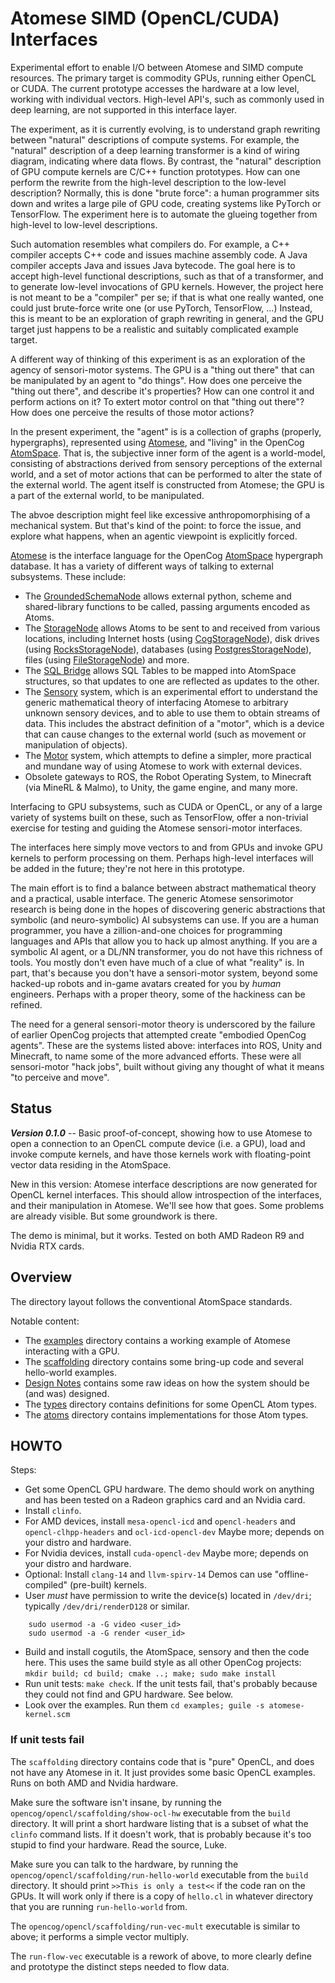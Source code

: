 
Atomese SIMD (OpenCL/CUDA) Interfaces
====================================
Experimental effort to enable I/O between Atomese and SIMD compute
resources. The primary target is commodity GPUs, running either OpenCL
or CUDA. The current prototype accesses the hardware at a low level,
working with individual vectors. High-level API's, such as commonly
used in deep learning, are not supported in this interface layer.

The experiment, as it is currently evolving, is to understand graph
rewriting between "natural" descriptions of compute systems. For
example, the "natural" description of a deep learning transformer is
a kind of wiring diagram, indicating where data flows. By contrast, the
"natural" description of GPU compute kernels are C/C++ function
prototypes. How can one perform the rewrite from the high-level
description to the low-level description? Normally, this is done "brute
force": a human programmer sits down and writes a large pile of GPU
code, creating systems like PyTorch or TensorFlow. The experiment here
is to automate the glueing together from high-level to low-level
descriptions.

Such automation resembles what compilers do. For example, a C++ compiler
accepts C++ code and issues machine assembly code. A Java compiler
accepts Java and issues Java bytecode. The goal here is to accept
high-level functional descriptions, such as that of a transformer, and
to generate low-level invocations of GPU kernels. However, the project
here is not meant to be a "compiler" per se; if that is what one really
wanted, one could just brute-force write one (or use PyTorch,
TensorFlow, ...) Instead, this is meant to be an exploration of graph
rewriting in general, and the GPU target just happens to be a realistic
and suitably complicated example target.

A different way of thinking of this experiment is as an exploration of
the agency of sensori-motor systems. The GPU is a "thing out there" that
can be manipulated by an agent to "do things". How does one perceive the
"thing out there", and describe it's properties? How can one control it
and perform actions on it? To extert motor control on that "thing out
there"? How does one perceive the results of those motor actions?

In the present experiment, the "agent" is is a collection of graphs
(properly, hypergraphs), represented using
[Atomese](https://wiki.opencog.org/w/Atomese),
and "living" in the OpenCog
[AtomSpace](https://github.com/opencog/atomspace).
That is, the subjective inner form of the agent is a world-model,
consisting of abstractions derived from sensory perceptions of the
external world, and a set of motor actions that can be performed to
alter the state of the external world.  The agent itself is constructed
from Atomese; the GPU is a part of the external world, to be manipulated.

The abvoe description might feel like excessive anthropomorphising of
a mechanical system. But that's kind of the point: to force the issue,
and explore what happens, when an agentic viewpoint is explicitly
forced.

[Atomese](https://wiki.opencog.org/w/Atomese) is the interface language
for the OpenCog [AtomSpace](https://github.com/opencog/atomspace)
hypergraph database. It has a variety of different ways of talking to
external subsystems. These include:

* The [GroundedSchemaNode](https://wiki.opencog.org/w/GroundedSchemaNode)
  allows external python, scheme and shared-library functions to be
  called, passing arguments encoded as Atoms.
* The [StorageNode](https://wiki.opencog.org/w/StorageNode) allows Atoms
  to be sent to and received from various locations, including Internet
  hosts (using
  [CogStorageNode](https://wiki.opencog.org/w/CogStorageNode)), disk
  drives (using
  [RocksStorageNode](https://wiki.opencog.org/w/RocksStorageNode)),
  databases (using
  [PostgresStorageNode](https://wiki.opencog.org/w/PostgresStorageNode)),
  files (using
  [FileStorageNode](https://wiki.opencog.org/w/FileStorageNode))
  and more.
* The [SQL Bridge](https://github.com/opencog/sql-bridge) allows
  SQL Tables to be mapped into AtomSpace structures, so that updates
  to one are reflected as updates to the other.
* The [Sensory](https://github.com/opencog/sensory) system, which is
  an experimental effort to understand the generic mathematical theory
  of interfacing Atomese to arbitrary unknown sensory devices, and to
  able to use them to obtain streams of data. This includes the
  abstract definition of a "motor", which is a device that can cause
  changes to the external world (such as movement or manipulation of
  objects).
* The [Motor](https://github.com/opencog/motor) system, which attempts
  to define a simpler, more practical and mundane way of using Atomese
  to work with external devices.
* Obsolete gateways to ROS, the Robot Operating System, to Minecraft
  (via MineRL & Malmo), to Unity, the game engine, and many more.

Interfacing to GPU subsystems, such as CUDA or OpenCL, or any of a large
variety of systems built on these, such as TensorFlow, offer a
non-trivial exercise for testing and guiding the Atomese sensori-motor
interfaces.

The interfaces here simply move vectors to and from GPUs and invoke GPU
kernels to perform processing on them. Perhaps high-level interfaces
will be added in the future; they're not here in this prototype.

The main effort is to find a balance between abstract mathematical
theory and a practical, usable interface. The generic Atomese
sensorimotor research is being done in the hopes of discovering
generic abstractions that symbolic (and neuro-symbolic) AI subsystems
can use. If you are a human programmer, you have a zillion-and-one
choices for programming languages and APIs that allow you to hack up
almost anything. If you are a symbolic AI agent, or a DL/NN transformer,
you do not have this richness of tools. You mostly don't even have much
of a clue of what "reality" is. In part, that's because you don't have
a sensori-motor system, beyond some hacked-up robots and in-game avatars
created for you by *human* engineers. Perhaps with a proper theory, some
of the hackiness can be refined.

The need for a general sensori-motor theory is underscored by the
failure of earlier OpenCog projects that attempted create "embodied
OpenCog agents". These are the systems listed above: interfaces into
ROS, Unity and Minecraft, to name some of the more advanced efforts.
These were all sensori-motor "hack jobs", built without giving any
thought of what it means "to perceive and move".

Status
-----
***Version 0.1.0*** --
Basic proof-of-concept, showing how to use Atomese to open a connection
to an OpenCL compute device (i.e. a GPU), load and invoke compute
kernels, and have those kernels work with floating-point vector data
residing in the AtomSpace.

New in this version: Atomese interface descriptions are now generated
for OpenCL kernel interfaces. This should allow introspection of the
interfaces, and their manipulation in Atomese. We'll see how that goes.
Some problems are already visible. But some groundwork is there.

The demo is minimal, but it works.  Tested on both AMD Radeon R9 and
Nvidia RTX cards.

Overview
--------
The directory layout follows the conventional AtomSpace standards.

Notable content:

* The [examples](examples) directory contains a working example
  of Atomese interacting with a GPU.
* The [scaffolding](opencog/opencl/scaffolding) directory
  contains some bring-up code and several hello-world examples.
* [Design Notes](Design.md) contains some
  raw ideas on how the system should be (and was) designed.
* The [types](opencog/opencl/types) directory contains
  definitions for some OpenCL Atom types.
* The [atoms](opencog/atoms/opencl) directory contains
  implementations for those Atom types.


HOWTO
-----
Steps:
* Get some OpenCL GPU hardware. The demo should work on anything and has
  been tested on a Radeon graphics card and an Nvidia card.
* Install `clinfo`.
* For AMD devices, install `mesa-opencl-icd` and `opencl-headers`
  and `opencl-clhpp-headers` and `ocl-icd-opencl-dev`
  Maybe more; depends on your distro and hardware.
* For Nvidia devices, install `cuda-opencl-dev`
  Maybe more; depends on your distro and hardware.
* Optional: Install `clang-14` and `llvm-spirv-14`
  Demos can use "offline-compiled" (pre-built) kernels.
* User *must* have permission to write the device(s) located in
  `/dev/dri`; typically `/dev/dri/renderD128` or similar.
```
    sudo usermod -a -G video <user_id>
    sudo usermod -a -G render <user_id>
```
* Build and install cogutils, the AtomSpace, sensory and then the code
  here.  This uses the same build style as all other OpenCog projects:
  `mkdir build; cd build; cmake ..; make; sudo make install`
* Run unit tests: `make check`.  If the unit tests fail, that's probably
  because they could not find and GPU hardware. See below.
* Look over the examples. Run them
  `cd examples; guile -s atomese-kernel.scm`

### If unit tests fail
The `scaffolding` directory contains code that is "pure" OpenCL,
and does not have any Atomese in it. It just provides some basic
OpenCL examples. Runs on both AMD and Nvidia hardware.

Make sure the software isn't insane, by running the
`opencog/opencl/scaffolding/show-ocl-hw` executable from the
`build` directory. It will print a short hardware listing that
is a subset of what the `clinfo` command lists. If it doesn't
work, that is probably because it's too stupid to find your hardware.
Read the source, Luke.

Make sure you can talk to the hardware, by running the
`opencog/opencl/scaffolding/run-hello-world` executable from
the `build` directory. It should print `>>This is only a test<<` if
the code ran on the GPUs.  It will work only if there is a copy of
`hello.cl` in whatever directory that you are running `run-hello-world`
from.

The `opencog/opencl/scaffolding/run-vec-mult` executable is
similar to above; it performs a simple vector multiply.

The `run-flow-vec` executable is a rework of above, to more clearly
define and prototype the distinct steps needed to flow data.
